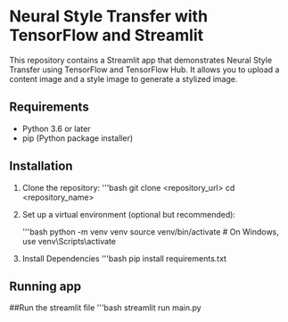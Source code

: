# Neural Style Transfer with TensorFlow and Streamlit

This repository contains a Streamlit app that demonstrates Neural Style Transfer using TensorFlow and TensorFlow Hub. It allows you to upload a content image and a style image to generate a stylized image.

## Requirements

- Python 3.6 or later
- pip (Python package installer)

## Installation

1. Clone the repository:
   '''bash
   git clone <repository_url>
   cd <repository_name>

2. Set up a virtual environment (optional but recommended):

   '''bash
   python -m venv venv
   source venv/bin/activate   # On Windows, use venv\Scripts\activate

3. Install Dependencies
   '''bash
   pip install requirements.txt

## Running app

##Run the streamlit file
   '''bash
   streamlit run main.py
